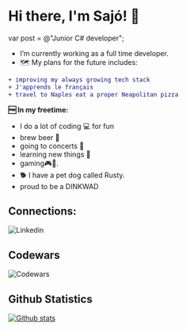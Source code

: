 # Hi there, I'm Sajó! 🧔

var post = @"Junior C# developer";

- I’m currently working as a full time developer.
- 🗺️ My plans for the future includes:
 ```diff
+ improving my always growing tech stack
+ J'apprends le français
+ travel to Naples eat a proper Neapolitan pizza
```
**🆓 In my freetime:** 
- I do a lot of coding 💻 for fun 
- brew beer 🍺 
- going to concerts 🎸
- learning new things 📖 
- gaming🎮🎲.
- 🐕 I have a pet dog called Rusty. 
- proud to be a DINKWAD

## Connections:
![Linkedin](https://www.linkedin.com/in/rolandsajovolgyi/)

## Codewars  
![Codewars](https://github-readme-codewars-stats.herokuapp.com/api/?username=azarath1&card&customcolor=bg:0d1117_fg:0d1117_text:7f3ace)  
## Github Statistics  
[![Github stats](https://github-readme-stats.vercel.app/api?username=azarath1&count_private=true&show_icons=true&theme=midnight-purple&cache_seconds=2000)](https://github-readme-stats.vercel.app/api?username=azarath1&show_icons=true&theme=midnight-purple&cache_seconds=2000&count_private=true)
